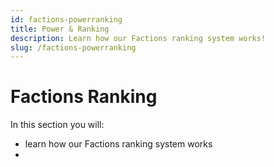 ```yaml
---
id: factions-powerranking
title: Power & Ranking
description: Learn how our Factions ranking system works!
slug: /factions-powerranking
---
```


# Factions Ranking
In this section you will:
- learn how our Factions ranking system works
- 
